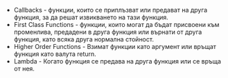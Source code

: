 
- Callbacks - функции, които се приплъзват или предават на друга функция, за да решат извикването на тази функция.
- First Class Functions - функции, които могат да бъдат присвоени към променлива, предадени в друга функция или върнати от друга функция, като всяка друга нормална стойност.
- Higher Order Functions - Взимат функции като аргумент или връщат функция като валута return.
- Lambda - Когато функция се предава на друга функция или се връща от нея.